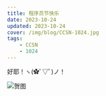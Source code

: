 ```yaml
---
title: 程序员节快乐 
date: 2023-10-24
updated: 2023-10-24
cover: /img/blog/CCSN-1024.jpg
tags: 
    - CCSN
    - 1024
---
```


好耶！ヽ(✿ﾟ▽ﾟ)ノ！

<!-- more -->

![贺图](https://ccsn.oss-cn-beijing.aliyuncs.com/static/CCSN-1024.jpg)

